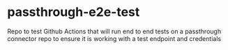 # passthrough-e2e-test
Repo to test Github Actions that will run end to end tests on a passthrough connector repo to ensure it is working with a test endpoint and credentials 
